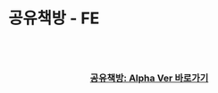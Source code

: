 # 공유책방 - FE
</br>
</br>

<div align='center'>

### [공유책방: Alpha Ver 바로가기](https://gong-you-bookstore-alpha.netlify.app/)

</div>
